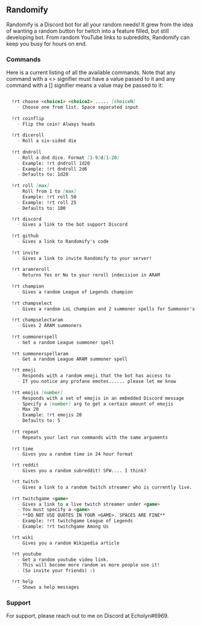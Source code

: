 ## Randomify

Randomify is a Discord bot for all your random needs! It grew from
 the idea of wanting a random button for twitch into a feature filled,
 but still developing bot. From random YouTube links to subreddits,
 Randomify can keep you busy for hours on end.

### Commands

Here is a current listing of all the available commands. Note that any
command with a <> signifier must have a value passed to it and any
command with a [] signifier means a value may be passed to it:

```markdown

  !rt choose <choice1> <choice2> ..... [choiceN]                
    - Choose one from list. Space separated input
  
  !rt coinflip
    - Flip the coin! Always heads
  
  !rt diceroll              
    - Roll a six-sided die
    
  !rt dndroll               
    - Roll a dnd dice. Format [1-9]d[1-20]
    - Example: !rt dndroll 1d20
    - Example: !rt dndroll 2d6
    - Defaults to: 1d20
  
  !rt roll [max]
    - Roll from 1 to [max]
    - Example: !rt roll 50
    - Example: !rt roll 25
    - Defaults to: 100

  !rt discord              
    - Gives a link to the bot support Discord
    
  !rt github
    - Gives a link to Randomify's code
    
  !rt invite
    - Gives a link to invite Randomify to your server!
    
  !rt aramreroll
    - Returns Yes or No to your reroll indecision in ARAM
  
  !rt champion
    - Gives a random League of Legends champion
   
  !rt champselect
    - Gives a random LoL champion and 2 summoner spells for Summoner's Rift
  
  !rt champselectaram       
    - Gives 2 ARAM summoners
  
  !rt summonerspell        
    - Get a random League summoner spell
    
  !rt summonerspellaram  
    - Get a random League ARAM summoner spell

  !rt emoji
    - Responds with a random emoji that the bot has access to
    - If you notice any profane emotes...... please let me know
    
  !rt emojis [number]
    - Responds with a set of emojis in an embedded Discord message
    - Specify a [number] arg to get a certain amount of emojis
    - Max 20
    - Example: !rt emojis 20
    - Defaults to: 5
  
  !rt repeat 
    - Repeats your last run commands with the same arguments
  
  !rt time
    - Gives you a random time in 24 hour format

  !rt reddit 
    - Gives you a random subreddit! SFW.... I think?

  !rt twitch
    - Gives a link to a random twitch streamer who is currently live.
  
  !rt twitchgame <game>
    - Gives a link to a live twitch streamer under <game>
    - You must specify a <game>
    - **DO NOT USE QUOTES IN YOUR <GAME>. SPACES ARE FINE**
    - Example: !rt twitchgame League of Legends
    - Example: !rt twitchgame Among Us

  !rt wiki
    - Gives you a random Wikipedia article

  !rt youtube               
    - Get a random youtube video link.
    - This will become more random as more people use it!
    - (So invite your friends) :)

  !rt help
    - Shows a help messages
```

### Support

For support, please reach out to me on Discord at Echolyn#6969.

